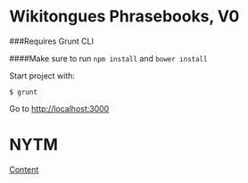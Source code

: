 Wikitongues Phrasebooks, V0
==============

###Requires Grunt CLI

####Make sure to run `npm install` and `bower install`

Start project with:

    $ grunt

Go to [http://localhost:3000](http://localhost:3000)

NYTM
===========
[Content](http://www.youtube.com/wikitongues)

